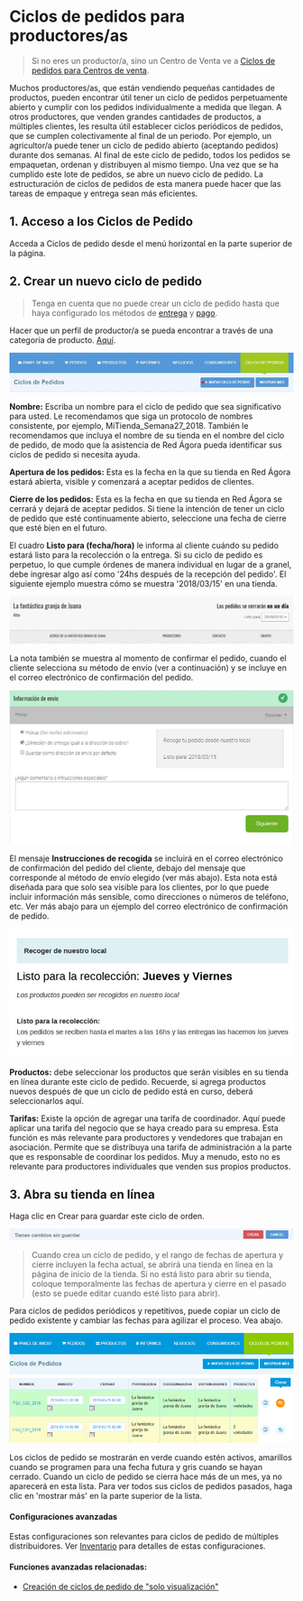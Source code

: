 # Ciclos de pedidos para productores/as

> Si no eres un productor/a, sino un Centro de Venta ve a [Ciclos de pedidos para Centros de venta](/order-cycles-for-hubs.md).

Muchos productores/as, que están vendiendo pequeñas cantidades de productos, pueden encontrar útil tener un ciclo de pedidos perpetuamente abierto y cumplir con los pedidos individualmente a medida que llegan. A otros productores, que venden grandes cantidades de productos, a múltiples clientes, les resulta útil establecer ciclos periódicos de pedidos, que se cumplen colectivamente al final de un periodo. Por ejemplo, un agricultor/a puede tener un ciclo de pedido abierto (aceptando pedidos) durante dos semanas. Al final de este ciclo de pedido, todos los pedidos se empaquetan, ordenan y distribuyen al mismo tiempo. Una vez que se ha cumplido este lote de pedidos, se abre un nuevo ciclo de pedido. La estructuración de ciclos de pedidos de esta manera puede hacer que las tareas de empaque y entrega sean más eficientes.

## 1. Acceso a los Ciclos de Pedido
Acceda a Ciclos de pedido desde el menú horizontal en la parte superior de la página.

## 2. Crear un nuevo ciclo de pedido
> Tenga en cuenta que no puede crear un ciclo de pedido hasta que haya configurado los métodos de [entrega](/shipping-methods.md) y [pago](/payment-methods.md).

Hacer que un perfil de productor/a se pueda encontrar a través de una categoría de producto. [Aquí](/making-a-producer-profile-searchable-by-product-category.md).

![](/assets/nuevo_ciclo.JPG)

**Nombre:** Escriba un nombre para el ciclo de pedido que sea significativo para usted. Le recomendamos que siga un protocolo de nombres consistente, por ejemplo, MiTienda_Semana27_2018. También le recomendamos que incluya el nombre de su tienda en el nombre del ciclo de pedido, de modo que la asistencia de Red Ágora pueda identificar sus ciclos de pedido si necesita ayuda.

**Apertura de los pedidos:** Esta es la fecha en la que su tienda en Red Ágora estará abierta, visible y comenzará a aceptar pedidos de clientes.

**Cierre de los pedidos:** Esta es la fecha en que su tienda en Red Ágora se cerrará y dejará de aceptar pedidos. Si tiene la intención de tener un ciclo de pedido que esté continuamente abierto, seleccione una fecha de cierre que esté bien en el futuro.

El cuadro **Listo para (fecha/hora)** le informa al cliente cuándo su pedido estará listo para la recolección o la entrega. Si su ciclo de pedido es perpetuo, lo que cumple órdenes de manera individual en lugar de a granel, debe ingresar algo así como '24hs después de la recepción del pedido'. El siguiente ejemplo muestra cómo se muestra '2018/03/15' en una tienda.

![](/assets/visualizar_ciclo.JPG)

La nota también se muestra al momento de confirmar el pedido, cuando el cliente selecciona su método de envío (ver a continuación) y se incluye en el correo electrónico de confirmación del pedido.

![](/assets/info_envio.JPG)

El mensaje **Instrucciones de recogida** se incluirá en el correo electrónico de confirmación del pedido del cliente, debajo del mensaje que corresponde al método de envío elegido (ver más abajo). Esta nota está diseñada para que solo sea visible para los clientes, por lo que puede incluir información más sensible, como direcciones o números de teléfono, etc. Ver más abajo para un ejemplo del correo electrónico de confirmación de pedido.

![](/assets/instrucciones_correo_recoger.jpg)

**Productos:** debe seleccionar los productos que serán visibles en su tienda en línea durante este ciclo de pedido. Recuerde, si agrega productos nuevos después de que un ciclo de pedido está en curso, deberá seleccionarlos aquí.

**Tarifas:** Existe la opción de agregar una tarifa de coordinador. Aquí puede aplicar una tarifa del negocio que se haya creado para su empresa. Esta función es más relevante para productores y vendedores que trabajan en asociación. Permite que se distribuya una tarifa de administración a la parte que es responsable de coordinar los pedidos. Muy a menudo, esto no es relevante para productores individuales que venden sus propios productos.

## 3. Abra su tienda en línea

Haga clic en Crear para guardar este ciclo de orden.

![](/assets/guardar_ciclo.JPG)

> Cuando crea un ciclo de pedido, y el rango de fechas de apertura y cierre incluyen la fecha actual, se abrirá una tienda en línea en la página de inicio de la tienda. Si no está listo para abrir su tienda, coloque temporalmente las fechas de apertura y cierre en el pasado (esto se puede editar cuando esté listo para abrir).

Para ciclos de pedidos periódicos y repetitivos, puede copiar un ciclo de pedido existente y cambiar las fechas para agilizar el proceso. Vea abajo.

![](/assets/duplicar_ciclos.jpg)

Los ciclos de pedido se mostrarán en verde cuando estén activos, amarillos cuando se programen para una fecha futura y gris cuando se hayan cerrado. Cuando un ciclo de pedido se cierra hace más de un mes, ya no aparecerá en esta lista. Para ver todos sus ciclos de pedidos pasados, haga clic en 'mostrar más' en la parte superior de la lista.

#### Configuraciones avanzadas

Estas configuraciones son relevantes para ciclos de pedido de múltiples distribuidores. Ver [Inventario](/inventory.md) para detalles de estas configuraciones.

#### Funciones avanzadas relacionadas:

* [Creación de ciclos de pedido de "solo visualización"](/creating-display-only-order-cycles.md)
